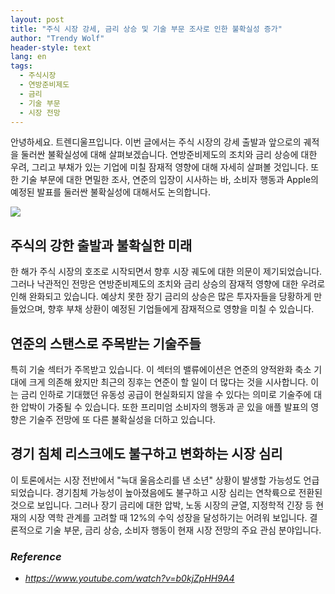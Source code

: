 ```yaml
---
layout: post
title: "주식 시장 강세, 금리 상승 및 기술 부문 조사로 인한 불확실성 증가"
author: "Trendy Wolf"
header-style: text
lang: en
tags:
  - 주식시장
  - 연방준비제도
  - 금리
  - 기술 부문
  - 시장 전망
---
```


안녕하세요. 트렌디울프입니다. 이번 글에서는 주식 시장의 강세 출발과 앞으로의 궤적을 둘러싼 불확실성에 대해 살펴보겠습니다. 연방준비제도의 조치와 금리 상승에 대한 우려, 그리고 부채가 있는 기업에 미칠 잠재적 영향에 대해 자세히 살펴볼 것입니다. 또한 기술 부문에 대한 면밀한 조사, 연준의 입장이 시사하는 바, 소비자 행동과 Apple의 예정된 발표를 둘러싼 불확실성에 대해서도 논의합니다.

<img
    src="https://i.ytimg.com/vi/b0kjZpHH9A4/hqdefault.jpg"
/>


## 주식의 강한 출발과 불확실한 미래
한 해가 주식 시장의 호조로 시작되면서 향후 시장 궤도에 대한 의문이 제기되었습니다. 그러나 낙관적인 전망은 연방준비제도의 조치와 금리 상승의 잠재적 영향에 대한 우려로 인해 완화되고 있습니다. 예상치 못한 장기 금리의 상승은 많은 투자자들을 당황하게 만들었으며, 향후 부채 상환이 예정된 기업들에게 잠재적으로 영향을 미칠 수 있습니다.

## 연준의 스탠스로 주목받는 기술주들
특히 기술 섹터가 주목받고 있습니다. 이 섹터의 밸류에이션은 연준의 양적완화 축소 기대에 크게 의존해 왔지만 최근의 징후는 연준이 할 일이 더 많다는 것을 시사합니다. 이는 금리 인하로 기대했던 유동성 공급이 현실화되지 않을 수 있다는 의미로 기술주에 대한 압박이 가중될 수 있습니다. 또한 프리미엄 소비자의 행동과 곧 있을 애플 발표의 영향은 기술주 전망에 또 다른 불확실성을 더하고 있습니다.

## 경기 침체 리스크에도 불구하고 변화하는 시장 심리
이 토론에서는 시장 전반에서 "늑대 울음소리를 낸 소년" 상황이 발생할 가능성도 언급되었습니다. 경기침체 가능성이 높아졌음에도 불구하고 시장 심리는 연착륙으로 전환된 것으로 보입니다. 그러나 장기 금리에 대한 압박, 노동 시장의 균열, 지정학적 긴장 등 현재의 시장 역학 관계를 고려할 때 12%의 수익 성장을 달성하기는 어려워 보입니다. 결론적으로 기술 부문, 금리 상승, 소비자 행동이 현재 시장 전망의 주요 관심 분야입니다.


### _Reference_
- _https://www.youtube.com/watch?v=b0kjZpHH9A4_

